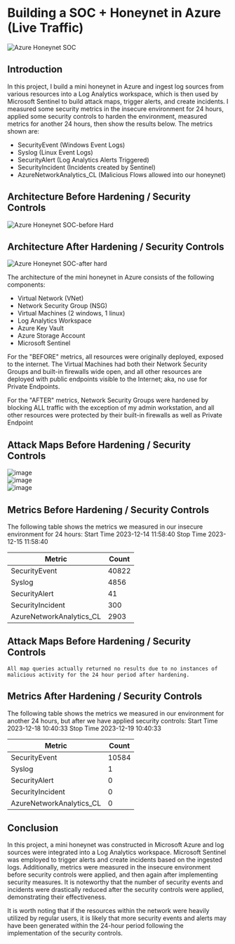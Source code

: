 # Building a SOC + Honeynet in Azure (Live Traffic)
![Azure Honeynet SOC](https://github.com/elizabeth-a-h/Azure-SOC/assets/122709347/c88fe2e0-3081-41dc-924d-e78e2b503b6d)

## Introduction

In this project, I build a mini honeynet in Azure and ingest log sources from various resources into a Log Analytics workspace, which is then used by Microsoft Sentinel to build attack maps, trigger alerts, and create incidents. I measured some security metrics in the insecure environment for 24 hours, applied some security controls to harden the environment, measured metrics for another 24 hours, then show the results below. The metrics shown are:

- SecurityEvent (Windows Event Logs)
- Syslog (Linux Event Logs)
- SecurityAlert (Log Analytics Alerts Triggered)
- SecurityIncident (Incidents created by Sentinel)
- AzureNetworkAnalytics_CL (Malicious Flows allowed into our honeynet)

## Architecture Before Hardening / Security Controls
![Azure Honeynet SOC-before Hard](https://github.com/elizabeth-a-h/Azure-SOC/assets/122709347/307c7f30-f3c4-4acb-9b10-9f6b7e497c98)

## Architecture After Hardening / Security Controls
![Azure Honeynet SOC-after hard](https://github.com/elizabeth-a-h/Azure-SOC/assets/122709347/51e1a87d-59de-4c09-8ae5-81559da9d1a2)

The architecture of the mini honeynet in Azure consists of the following components:

- Virtual Network (VNet)
- Network Security Group (NSG)
- Virtual Machines (2 windows, 1 linux)
- Log Analytics Workspace
- Azure Key Vault
- Azure Storage Account
- Microsoft Sentinel

For the "BEFORE" metrics, all resources were originally deployed, exposed to the internet. The Virtual Machines had both their Network Security Groups and built-in firewalls wide open, and all other resources are deployed with public endpoints visible to the Internet; aka, no use for Private Endpoints.

For the "AFTER" metrics, Network Security Groups were hardened by blocking ALL traffic with the exception of my admin workstation, and all other resources were protected by their built-in firewalls as well as Private Endpoint

## Attack Maps Before Hardening / Security Controls
![image](https://github.com/elizabeth-a-h/Azure-SOC/assets/122709347/6c176940-7682-4def-abf0-de7ae28dce84)
<br>
![image](https://github.com/elizabeth-a-h/Azure-SOC/assets/122709347/e38f19cf-443e-459a-8ffa-0921fb37861f)
<br>
![image](https://github.com/elizabeth-a-h/Azure-SOC/assets/122709347/d92ef716-5b98-4e52-abc0-791f0db06fea)
<br>

## Metrics Before Hardening / Security Controls

The following table shows the metrics we measured in our insecure environment for 24 hours:
Start Time 2023-12-14 11:58:40
Stop Time 2023-12-15 11:58:40

| Metric                   | Count
| ------------------------ | -----
| SecurityEvent            | 40822
| Syslog                   | 4856
| SecurityAlert            | 41
| SecurityIncident         | 300
| AzureNetworkAnalytics_CL | 2903

## Attack Maps Before Hardening / Security Controls

```All map queries actually returned no results due to no instances of malicious activity for the 24 hour period after hardening.```

## Metrics After Hardening / Security Controls

The following table shows the metrics we measured in our environment for another 24 hours, but after we have applied security controls:
Start Time 2023-12-18 10:40:33
Stop Time	2023-12-19 10:40:33

| Metric                   | Count
| ------------------------ | -----
| SecurityEvent            | 10584
| Syslog                   | 1
| SecurityAlert            | 0
| SecurityIncident         | 0
| AzureNetworkAnalytics_CL | 0

## Conclusion

In this project, a mini honeynet was constructed in Microsoft Azure and log sources were integrated into a Log Analytics workspace. Microsoft Sentinel was employed to trigger alerts and create incidents based on the ingested logs. Additionally, metrics were measured in the insecure environment before security controls were applied, and then again after implementing security measures. It is noteworthy that the number of security events and incidents were drastically reduced after the security controls were applied, demonstrating their effectiveness.

It is worth noting that if the resources within the network were heavily utilized by regular users, it is likely that more security events and alerts may have been generated within the 24-hour period following the implementation of the security controls.
